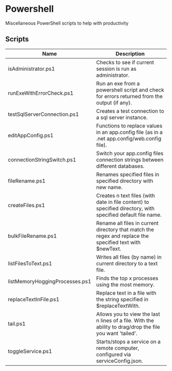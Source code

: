 # Powershell
Miscellaneous PowerShell scripts to help with productivity

## Scripts
| Name                           | Description                                                    |
|--------------------------------|----------------------------------------------------------------|
| isAdministrator.ps1            | Checks to see if current session is run as administrator. |
| runExeWithErrorCheck.ps1       | Run an exe from a powershell script and check for errors returned from the output (if any). |
| testSqlServerConnection.ps1    | Creates a test connection to a sql server instance. |
| editAppConfig.ps1              | Functions to replace values in an app.config file (as in a .net app.config/web.config file).
| connectionStringSwitch.ps1     | Switch your app.config files connection strings between different databases.|
| fileRename.ps1                 | Renames specified files in specified directory with new name.   |
| createFiles.ps1                | Creates n text files (with date in file content) to specified directory, with specified default file name.|
| bulkFileRename.ps1             | Rename all files in current directory that match the regex and replace the specified text with $newText.|
| listFilesToText.ps1            | Writes all files (by name) in current directory to a text file.|
| listMemoryHoggingProcesses.ps1 | Finds the top x processes using the most memory.                |
| replaceTextInFile.ps1          | Replace text in a file with the string specified in $replaceTextWith.|
| tail.ps1                       | Allows you to view the last n lines of a file. With the ability to drag/drop the file you want 'tailed'.|
| toggleService.ps1              | Starts/stops a service on a remote computer, configured via serviceConfig.json.|